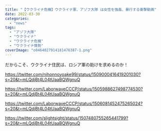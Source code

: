 ```yaml
---
title: "【ウクライナ危機】ウクライナ軍、アゾフ大隊 は女性を強姦、暴行する衝撃動画"
date: 2022-03-30
categories: 
  - "news"
tags: 
  - "アゾフ大隊"
  - "ウクライナ"
  - "ウクライナ危機"
  - "ウクライナ情勢"
coverImage: "o0464027914181476387-1.png"
---
```


だからこそ、ウクライナ住民は、ロシア軍の助けを求めるのか！

https://twitter.com/nihonnoyoake99/status/1509000416419201030?s=20&t=mLQdjBt4L04tUaaBQWgnuQ

https://twitter.com/LaborwaveCCCP/status/1505988627498774530?s=20&t=mLQdjBt4L04tUaaBQWgnuQ

https://twitter.com/LaborwaveCCCP/status/1506081452475265024?s=20&t=mLQdjBt4L04tUaaBQWgnuQ

https://twitter.com/slightsight/status/1507480755265441799?s=20&t=mLQdjBt4L04tUaaBQWgnuQ
